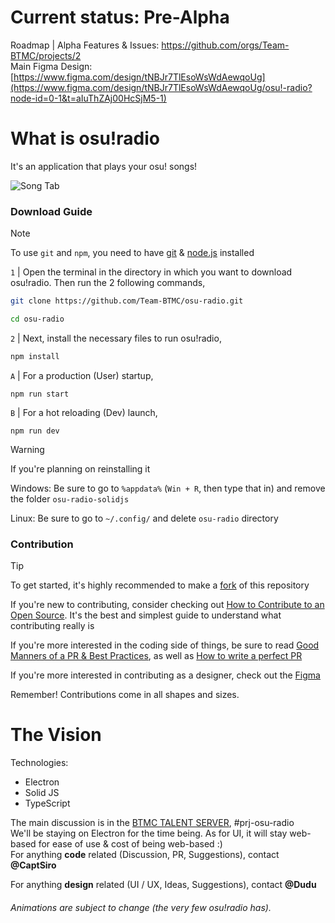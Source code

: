 # Current status: Pre-Alpha

Roadmap | Alpha Features & Issues: https://github.com/orgs/Team-BTMC/projects/2
<br>
Main Figma Design: [https://www.figma.com/design/tNBJr7TlEsoWsWdAewqoUg](https://www.figma.com/design/tNBJr7TlEsoWsWdAewqoUg/osu!-radio?node-id=0-1&t=aIuThZAj00HcSjM5-1)

# What is osu!radio

It's an application that plays your osu! songs!

![Song Tab](https://github.com/user-attachments/assets/da67b906-1429-4cc1-9087-76026e94b98a "The screen show a UI with all the buttons (Play, Pause, Forward and Rewind, as well as a Seek bar, with 4 songs on the left")

### Download Guide

> [!NOTE]
> To use `git` and `npm`, you need to have [git](https://git-scm.com/) & [node.js](https://nodejs.org/en) installed

`1` | Open the terminal in the directory in which you want to download osu!radio. Then run the 2 following commands,

```sh
git clone https://github.com/Team-BTMC/osu-radio.git
```

```sh
cd osu-radio
```

`2` | Next, install the necessary files to run osu!radio,

```sh
npm install
```

`A` | For a production (User) startup,

```
npm run start
```

`B` | For a hot reloading (Dev) launch,

```
npm run dev
```

> [!WARNING]
> If you're planning on reinstalling it
>
> Windows: Be sure to go to `%appdata%` (`Win + R`, then type that in) and remove the folder `osu-radio-solidjs`
>
> Linux: Be sure to go to `~/.config/` and delete `osu-radio` directory

### Contribution

> [!TIP]
> To get started, it's highly recommended to make a [fork](https://github.com/Team-BTMC/osu-radio/fork) of this repository

If you're new to contributing, consider checking out [How to Contribute to an Open Source](https://opensource.guide/how-to-contribute/). It's the best and simplest guide to understand what contributing really is

If you're more interested in the coding side of things, be sure to read [Good Manners of a PR & Best Practices](https://medium.com/deliveryherotechhub/good-manners-of-a-pull-request-some-best-practices-cb2de3c3aea1), as well as [How to write a perfect PR](https://github.blog/developer-skills/github/how-to-write-the-perfect-pull-request/)

If you're more interested in contributing as a designer, check out the [Figma](https://www.figma.com/design/tNBJr7TlEsoWsWdAewqoUg/osu!-radio?node-id=0-1&t=aIuThZAj00HcSjM5-1)

Remember! Contributions come in all shapes and sizes.

# The Vision

Technologies:

- Electron
- Solid JS
- TypeScript

The main discussion is in the [BTMC TALENT SERVER](https://discord.gg/VvMzQ3AxFT), #prj-osu-radio
<br>
We'll be staying on Electron for the time being. As for UI, it will stay web-based for ease of use & cost of being web-based :)
<br>
For anything **code** related (Discussion, PR, Suggestions), contact **@CaptSiro**
<br>

For anything **design** related (UI / UX, Ideas, Suggestions), contact **@Dudu**

###### Animations are subject to change (the very few osu!radio has).

